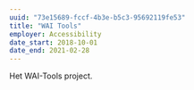```yaml
---
uuid: "73e15689-fccf-4b3e-b5c3-95692119fe53"
title: "WAI Tools"
employer: Accessibility
date_start: 2018-10-01
date_end: 2021-02-28
---
```


Het WAI-Tools project.
